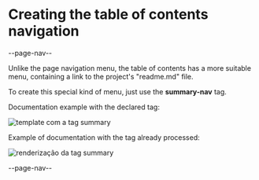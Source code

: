 # Creating the table of contents navigation

--page-nav--

Unlike the page navigation menu, the table of contents has a more suitable menu, containing a link to the project's "readme.md" file.

To create this special kind of menu, just use the **summary-nav** tag.

Documentation example with the declared tag:

![template com a tag summary](../imgs/summary-nav-template.png)

Example of documentation with the tag already processed:

![renderização da tag summary](../imgs/summary-nav.png)

--page-nav--
